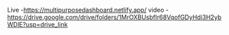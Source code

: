 Live -https://multipurposedashboard.netlify.app/
video - https://drive.google.com/drive/folders/1MrOXBUsbfIr68VqofGDyHdi3H2ybWDlE?usp=drive_link
